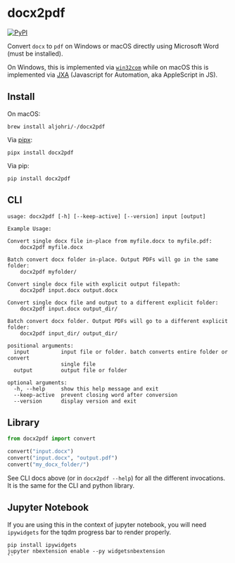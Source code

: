 # docx2pdf

[![PyPI](https://img.shields.io/pypi/v/docx2pdf)](https://pypi.org/project/docx2pdf/)

Convert `docx` to `pdf` on Windows or macOS directly using Microsoft Word (must be installed).

On Windows, this is implemented via [`win32com`](https://pypi.org/project/pywin32/) while on macOS this is implemented via [JXA](https://github.com/JXA-Cookbook/JXA-Cookbook) (Javascript for Automation, aka AppleScript in JS).

## Install

On macOS:

```
brew install aljohri/-/docx2pdf
```

Via [pipx](https://pipxproject.github.io/pipx/):

```
pipx install docx2pdf
```

Via pip:

```
pip install docx2pdf
```

## CLI

```
usage: docx2pdf [-h] [--keep-active] [--version] input [output]

Example Usage:

Convert single docx file in-place from myfile.docx to myfile.pdf:
    docx2pdf myfile.docx

Batch convert docx folder in-place. Output PDFs will go in the same folder:
    docx2pdf myfolder/

Convert single docx file with explicit output filepath:
    docx2pdf input.docx output.docx

Convert single docx file and output to a different explicit folder:
    docx2pdf input.docx output_dir/

Batch convert docx folder. Output PDFs will go to a different explicit folder:
    docx2pdf input_dir/ output_dir/

positional arguments:
  input          input file or folder. batch converts entire folder or convert
                 single file
  output         output file or folder

optional arguments:
  -h, --help     show this help message and exit
  --keep-active  prevent closing word after conversion
  --version      display version and exit
```

## Library

```python
from docx2pdf import convert

convert("input.docx")
convert("input.docx", "output.pdf")
convert("my_docx_folder/")
```

See CLI docs above (or in `docx2pdf --help`) for all the different invocations. It is the same for the CLI and python library.

## Jupyter Notebook

If you are using this in the context of jupyter notebook, you will need `ipywidgets` for the tqdm progress bar to render properly.

```
pip install ipywidgets
jupyter nbextension enable --py widgetsnbextension
``
